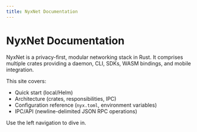 ```yaml
---
title: NyxNet Documentation
---
```


# NyxNet Documentation

NyxNet is a privacy-first, modular networking stack in Rust. It comprises multiple crates providing a daemon, CLI, SDKs, WASM bindings, and mobile integration.

This site covers:

- Quick start (local/Helm)
- Architecture (crates, responsibilities, IPC)
- Configuration reference (`nyx.toml`, environment variables)
- IPC/API (newline-delimited JSON RPC operations)

Use the left navigation to dive in.
